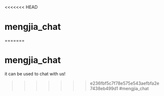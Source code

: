 <<<<<<< HEAD
# mengjia_chat
=======
# mengjia_chat
it can be used to chat with us!
>>>>>>> e236fbf5c7f78e575e543aefbfa2e7438eb499d1
#mengjia_chat
